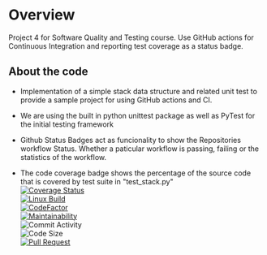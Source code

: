 # Overview
Project 4 for Software Quality and Testing course. Use GitHub actions for Continuous Integration and reporting test coverage as a status badge.

## About the code
- Implementation of a simple stack data structure and related unit test to provide a sample project for using GitHub actions and CI.
- We are using the built in python unittest package as well as PyTest for the initial testing framework
- Github Status Badges act as funcionality to show the Repositories workflow Status. Whether a paticular workflow is passing, failing or the statistics of the workflow.

- The code coverage badge shows the percentage of the source code that is covered by test suite in "test_stack.py" \
 [![Coverage Status](https://coveralls.io/repos/github/kctraveler/github-actions/badge.svg)](https://coveralls.io/github/kctraveler/github-actions)\
[![Linux Build](https://github.com/kctraveler/github-actions/actions/workflows/python-app.yml/badge.svg)](https://github.com/kctraveler/github-actions/actions/workflows/python-app.yml)\
[![CodeFactor](https://www.codefactor.io/repository/github/kctraveler/github-actions/badge)](https://www.codefactor.io/repository/github/kctraveler/github-actions)\
[![Maintainability](https://api.codeclimate.com/v1/badges/bb0ae3e1e2bf2f756edc/maintainability)](https://codeclimate.com/github/kctraveler/github-actions/maintainability)\
![Commit Activity](https://img.shields.io/github/commit-activity/m/kctraveler/github-actions)\
![Code Size](https://img.shields.io/github/languages/code-size/kctraveler/github-actions)\
[![Pull Request](https://github.com/Jeffreyricketts/github-actions/actions/workflows/deploy.yml/badge.svg)](https://github.com/Jeffreyricketts/github-actions/actions/workflows/deploy.yml)

